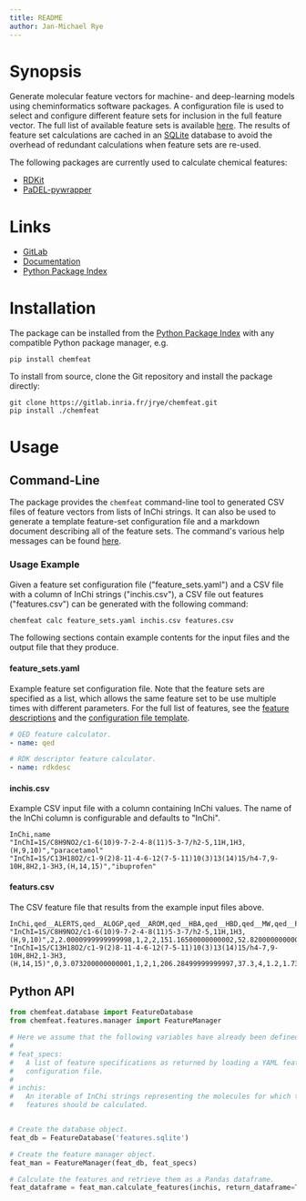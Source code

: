 ```yaml
---
title: README
author: Jan-Michael Rye
---
```


# Synopsis

Generate molecular feature vectors for machine- and deep-learning models using cheminformatics software packages. A configuration file is used to select and configure different feature sets for inclusion in the full feature vector. The full list of available feature sets is available [here](https://jrye.gitlabpages.inria.fr/chemfeat/gen_features.html). The results of feature set calculations are cached in an [SQLite](https://www.sqlite.org/index.html) database to avoid the overhead of redundant calculations when feature sets are re-used.

The following packages are currently used to calculate chemical features:

* [RDKit](https://pypi.org/project/rdkit/)
* [PaDEL-pywrapper](https://pypi.org/project/PaDEL-pywrapper/)


# Links

* [GitLab](https://gitlab.inria.fr/jrye/chemfeat)
* [Documentation](https://jrye.gitlabpages.inria.fr/chemfeat/)
* [Python Package Index](https://pypi.org/project/chemfeat/)



# Installation

The package can be installed from the [Python Package Index](https://pypi.org/project/chemfeat/) with any compatible Python package manager, e.g.

~~~
pip install chemfeat
~~~

To install from source, clone the Git repository and install the package directly:

~~~
git clone https://gitlab.inria.fr/jrye/chemfeat.git
pip install ./chemfeat
~~~


# Usage

## Command-Line

The package provides the `chemfeat` command-line tool to generated CSV files of feature vectors from lists of InChi strings. It can also be used to generate a template feature-set configuration file and a markdown document describing all of the feature sets. The command's various help messages can be found [here](https://jrye.gitlabpages.inria.fr/chemfeat/gen_command_help.html).

### Usage Example

Given a feature set configuration file ("feature_sets.yaml") and a CSV file with a column of InChi strings ("inchis.csv"), a CSV file out features ("features.csv") can be generated with the following command:

~~~sh
chemfeat calc feature_sets.yaml inchis.csv features.csv
~~~

The following sections contain example contents for the input files and the output file that they produce.

#### feature_sets.yaml

Example feature set configuration file. Note that the feature sets are specified as a list, which allows the same feature set to be use multiple times with different parameters. For the full list of features, see the [feature descriptions](https://jrye.gitlabpages.inria.fr/chemfeat/gen_features.html) and the [configuration file template](https://jrye.gitlabpages.inria.fr/chemfeat/gen_feature_set_configuration.html).

~~~yaml
# QED feature calculator.
- name: qed

# RDK descriptor feature calculator.
- name: rdkdesc
~~~

#### inchis.csv

Example CSV input file with a column containing InChi values. The name of the InChi column is configurable and defaults to "InChi".

~~~
InChi,name
"InChI=1S/C8H9NO2/c1-6(10)9-7-2-4-8(11)5-3-7/h2-5,11H,1H3,(H,9,10)","paracetamol"
"InChI=1S/C13H18O2/c1-9(2)8-11-4-6-12(7-5-11)10(3)13(14)15/h4-7,9-10H,8H2,1-3H3,(H,14,15)","ibuprofen"
~~~

#### featurs.csv

The CSV feature file that results from the example input files above.

~~~
InChi,qed__ALERTS,qed__ALOGP,qed__AROM,qed__HBA,qed__HBD,qed__MW,qed__PSA,qed__ROTB,rdkdesc__FpDensityMorgan1,rdkdesc__FpDensityMorgan2,rdkdesc__FpDensityMorgan3,rdkdesc__MaxAbsPartialCharge,rdkdesc__MaxPartialCharge,rdkdesc__MinAbsPartialCharge,rdkdesc__MinPartialCharge,rdkdesc__NumRadicalElectrons,rdkdesc__NumValenceElectrons
"InChI=1S/C8H9NO2/c1-6(10)9-7-2-4-8(11)5-3-7/h2-5,11H,1H3,(H,9,10)",2,2.0000999999999998,1,2,2,151.16500000000002,52.82000000000001,1,1.2727272727272727,1.8181818181818181,2.272727272727273,0.5079642937129114,0.18214293782620056,0.18214293782620056,-0.5079642937129114,0,58
"InChI=1S/C13H18O2/c1-9(2)8-11-4-6-12(7-5-11)10(3)13(14)15/h4-7,9-10H,8H2,1-3H3,(H,14,15)",0,3.073200000000001,1,2,1,206.28499999999997,37.3,4,1.2,1.7333333333333334,2.1333333333333333,0.4807885019257389,0.3101853515323108,0.3101853515323108,-0.4807885019257389,0,82
~~~


## Python API

~~~python
from chemfeat.database import FeatureDatabase
from chemfeat.features.manager import FeatureManager

# Here we assume that the following variables have already been defined:
# 
# feat_specs:
#   A list of feature specifications as returned by loading a YAML feature-set
#   configuration file.
#
# inchis:
#   An iterable of InChi strings representing the molecules for which the
#   features should be calculated.


# Create the database object.
feat_db = FeatureDatabase('features.sqlite')

# Create the feature manager object.
feat_man = FeatureManager(feat_db, feat_specs)

# Calculate the features and retrieve them as a Pandas dataframe.
feat_dataframe = feat_man.calculate_features(inchis, return_dataframe=True)
~~~
